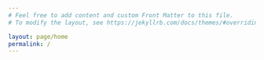```yaml
---
# Feel free to add content and custom Front Matter to this file.
# To modify the layout, see https://jekyllrb.com/docs/themes/#overriding-theme-defaults

layout: page/home
permalink: /
---
```

